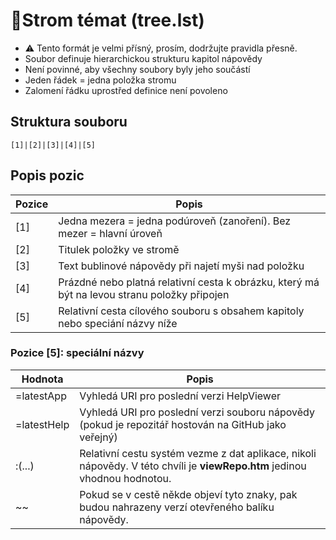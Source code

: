 # 📖Strom témat (tree.lst)

- ⚠️ Tento formát je velmi přísný, prosím, dodržujte pravidla přesně.
- Soubor definuje hierarchickou strukturu kapitol nápovědy
- Není povinné, aby všechny soubory byly jeho součástí
- Jeden řádek = jedna položka stromu
- Zalomení řádku uprostřed definice není povoleno

## Struktura souboru

```
[1]|[2]|[3]|[4]|[5]
```

## Popis pozic

| Pozice | Popis |
|---|---|
| [1] | Jedna mezera = jedna podúroveň (zanoření). Bez mezer = hlavní úroveň |
| [2] | Titulek položky ve stromě |
| [3] | Text bublinové nápovědy při najetí myši nad položku |
| [4] | Prázdné nebo platná relativní cesta k obrázku, který má být na levou stranu položky připojen |
| [5] | Relativní cesta cílového souboru s obsahem kapitoly nebo speciání názvy níže |

### Pozice [5]: speciální názvy

| Hodnota | Popis |
|---|---|
| =latestApp | Vyhledá URI pro poslední verzi HelpViewer |
| =latestHelp | Vyhledá URI pro poslední verzi souboru nápovědy (pokud je repozitář hostován na GitHub jako veřejný) |
| :(...) | Relativní cestu systém vezme z dat aplikace, nikoli nápovědy. V této chvíli je **viewRepo.htm** jedinou vhodnou hodnotou. |
| ~~ | Pokud se v cestě někde objeví tyto znaky, pak budou nahrazeny verzí otevřeného balíku nápovědy. |
